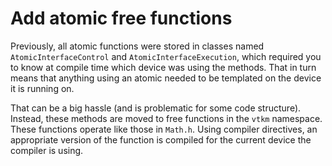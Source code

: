 # Add atomic free functions

Previously, all atomic functions were stored in classes named
`AtomicInterfaceControl` and `AtomicInterfaceExecution`, which required
you to know at compile time which device was using the methods. That in
turn means that anything using an atomic needed to be templated on the
device it is running on.

That can be a big hassle (and is problematic for some code structure).
Instead, these methods are moved to free functions in the `vtkm`
namespace. These functions operate like those in `Math.h`. Using
compiler directives, an appropriate version of the function is compiled
for the current device the compiler is using.

